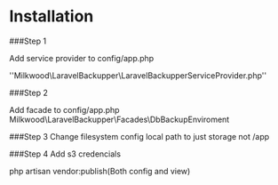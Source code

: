 # Installation

###Step 1

Add service provider to config/app.php

''Milkwood\LaravelBackupper\LaravelBackupperServiceProvider.php''

###Step 2

Add facade to config/app.php
Milkwood\LaravelBackupper\Facades\DbBackupEnviroment

###Step 3
Change filesystem config local path to just storage not /app

###Step 4
Add s3 credencials

php artisan vendor:publish(Both config and view) <br>